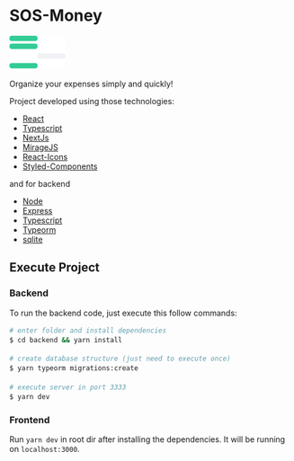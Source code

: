 # SOS-Money

![logo img](src/assets/logo.svg)


Organize your expenses simply and quickly!

Project developed using those technologies:

- [React](https://pt-br.reactjs.org/)
- [Typescript](https://www.typescriptlang.org/)
- [NextJs](https://nextjs.org/)
- [MirageJS](https://miragejs.com/)
- [React-Icons](https://react-icons.github.io/react-icons/)
- [Styled-Components](https://styled-components.com/)

and for backend

- [Node](https://nodejs.org/en/)
- [Express](https://expressjs.com/)
- [Typescript](https://www.typescriptlang.org/)
- [Typeorm](https://typeorm.io/#/)
- [sqlite](https://www.sqlite.org/index.html)

## Execute Project

### Backend

To run the backend code, just execute this follow commands:

```bash
# enter folder and install dependencies
$ cd backend && yarn install

# create database structure (just need to execute once)
$ yarn typeorm migrations:create

# execute server in port 3333
$ yarn dev
```

### Frontend

Run `yarn dev` in root dir after installing the dependencies. It will be running on `localhost:3000`.
